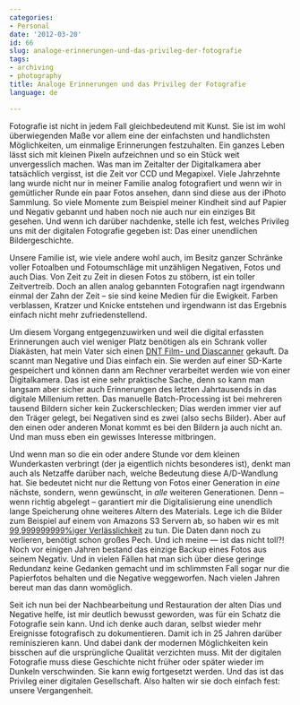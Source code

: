 ```yaml
---
categories:
- Personal
date: '2012-03-20'
id: 66
slug: analoge-erinnerungen-und-das-privileg-der-fotografie
tags:
- archiving
- photography
title: Analoge Erinnerungen und das Privileg der Fotografie
language: de

---
```


Fotografie ist nicht in jedem Fall gleichbedeutend mit Kunst. Sie ist im wohl überwiegenden Maße vor allem eine der einfachsten und handlichsten Möglichkeiten, um einmalige Erinnerungen festzuhalten. Ein ganzes Leben lässt sich mit kleinen Pixeln aufzeichnen und so ein Stück weit unvergesslich machen. Was man im Zeitalter der Digitalkamera aber tatsächlich vergisst, ist die Zeit vor CCD und Megapixel. Viele Jahrzehnte lang wurde nicht nur in meiner Familie analog fotografiert und wenn wir in gemütlicher Runde ein paar Fotos ansehen, dann sind diese aus der iPhoto Sammlung. So viele Momente zum Beispiel meiner Kindheit sind auf Papier und Negativ gebannt und haben noch nie auch nur ein einziges Bit gesehen. Und wenn ich darüber nachdenke, stelle ich fest, welches Privileg uns mit der digitalen Fotografie gegeben ist: Das einer unendlichen Bildergeschichte.

<!--more-->

Unsere Familie ist, wie viele andere wohl auch, im Besitz ganzer Schränke voller Fotoalben und Fotoumschläge mit unzähligen Negativen, Fotos und auch Dias. Von Zeit zu Zeit in diesen Fotos zu stöbern, ist ein toller Zeitvertreib. Doch an allen analog gebannten Fotografien nagt irgendwann einmal der Zahn der Zeit – sie sind keine Medien für die Ewigkeit. Farben verblassen, Kratzer und Knicke entstehen und irgendwann ist das Ergebnis einfach nicht mehr zufriedenstellend.

Um diesem Vorgang entgegenzuwirken und weil die digital erfassten Erinnerungen auch viel weniger Platz benötigen als ein Schrank voller Diakästen, hat mein Vater sich einen [DNT Film- und Diascanner](http://www.reichelt.de/Scanner/FILMSCAN-FS503T/index.html?ACTION=3&GROUPID=755&ARTICLE=107452&SHOW=1&START=0&OFFSET=500&) gekauft. Da scannt man Negative und Dias einfach ein. Sie werden auf einer SD-Karte gespeichert und können dann am Rechner verarbeitet werden wie von einer Digitalkamera. Das ist eine sehr praktische Sache, denn so kann man langsam aber sicher auch Erinnerungen des letzten Jahrtausends in das digitale Millenium retten. Das manuelle Batch-Processing ist bei mehreren tausend Bildern sicher kein Zuckerschlecken; Dias werden immer vier auf den Träger gelegt, bei Negativen sind es zwei (also sechs Bilder). Aber auf den einen oder anderen Monat kommt es bei den Bildern ja auch nicht an. Und man muss eben ein gewisses Interesse mitbringen.

Und wenn man so die ein oder andere Stunde vor dem kleinen Wunderkasten verbringt (der ja eigentlich nichts besonderes ist), denkt man auch als Netzaffe darüber nach, welche Bedeutung diese A/D-Wandlung hat. Sie bedeutet nicht nur die Rettung von Fotos einer Generation in _eine_ nächste, sondern, wenn gewünscht, in _alle_ weiteren Generationen. Denn – wenn richtig abgelegt – garantiert mir die Digitalisierung eine unendlich lange Speicherung ohne weiteres Altern des Materials. Lege ich die Bilder zum Beispiel auf einem von Amazons S3 Servern ab, so haben wir es mit [99,999999999%iger Verlässlichkeit](http://aws.amazon.com/de/s3/) zu tun. Die Daten dann noch zu verlieren, benötigt schon großes Pech. Und ich meine — ist das nicht toll?! Noch vor einigen Jahren bestand das einzige Backup eines Fotos aus seinem Negativ. Und in vielen Fällen hat man sich über diese geringe Redundanz keine Gedanken gemacht und im schlimmsten Fall sogar nur die Papierfotos behalten und die Negative weggeworfen. Nach vielen Jahren bereut man das dann womöglich.

Seit ich nun bei der Nachbearbeitung und Restauration der alten Dias und Negative helfe, ist mir deutlich bewusst geworden, was für ein Schatz die Fotografie sein kann. Und ich denke auch daran, selbst wieder mehr Ereignisse fotografisch zu dokumentieren. Damit ich in 25 Jahren darüber reminiszieren kann. Und dabei dank der modernen Möglichkeiten kein bisschen auf die ursprüngliche Qualität verzichten muss. Mit der digitalen Fotografie muss diese Geschichte nicht früher oder später wieder im Dunkeln verschwinden. Sie kann ewig fortgesetzt werden. Und das ist das Privileg einer digitalen Gesellschaft. Also halten wir sie doch einfach fest: unsere Vergangenheit.